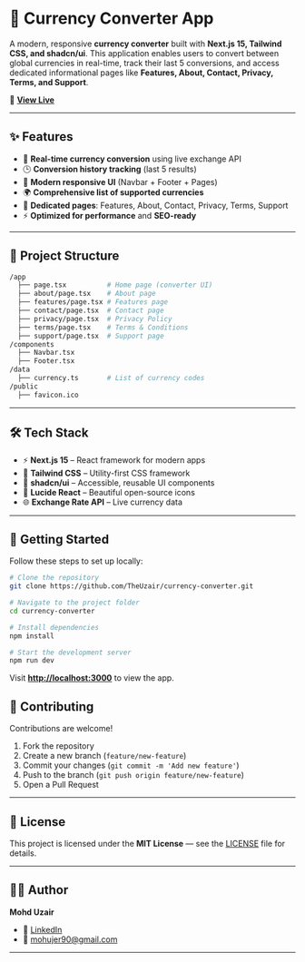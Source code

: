 # 💱 Currency Converter App

A modern, responsive **currency converter** built with **Next.js 15, Tailwind CSS, and shadcn/ui**.
This application enables users to convert between global currencies in real-time, track their last 5 conversions, and access dedicated informational pages like **Features, About, Contact, Privacy, Terms, and Support**.

🔗 **[View Live](https://currency-converter-blond-rho-23.vercel.app)**

---

## ✨ Features

- 🔄 **Real-time currency conversion** using live exchange API
- 🕒 **Conversion history tracking** (last 5 results)
- 📱 **Modern responsive UI** (Navbar + Footer + Pages)
- 🌍 **Comprehensive list of supported currencies**
- 📑 **Dedicated pages**: Features, About, Contact, Privacy, Terms, Support
- ⚡ **Optimized for performance** and **SEO-ready**

---

## 📂 Project Structure

```bash
/app
  ├── page.tsx          # Home page (converter UI)
  ├── about/page.tsx    # About page
  ├── features/page.tsx # Features page
  ├── contact/page.tsx  # Contact page
  ├── privacy/page.tsx  # Privacy Policy
  ├── terms/page.tsx    # Terms & Conditions
  ├── support/page.tsx  # Support page
/components
  ├── Navbar.tsx
  ├── Footer.tsx
/data
  ├── currency.ts       # List of currency codes
/public
  ├── favicon.ico
```

---

## 🛠️ Tech Stack

- ⚡ **Next.js 15** – React framework for modern apps
- 🎨 **Tailwind CSS** – Utility-first CSS framework
- 🧩 **shadcn/ui** – Accessible, reusable UI components
- 🔗 **Lucide React** – Beautiful open-source icons
- 🌐 **Exchange Rate API** – Live currency data

---

## 🚀 Getting Started

Follow these steps to set up locally:

```bash
# Clone the repository
git clone https://github.com/TheUzair/currency-converter.git

# Navigate to the project folder
cd currency-converter

# Install dependencies
npm install

# Start the development server
npm run dev
```

Visit **[http://localhost:3000](http://localhost:3000)** to view the app.

## 🤝 Contributing

Contributions are welcome!

1. Fork the repository
2. Create a new branch (`feature/new-feature`)
3. Commit your changes (`git commit -m 'Add new feature'`)
4. Push to the branch (`git push origin feature/new-feature`)
5. Open a Pull Request

---

## 📜 License

This project is licensed under the **MIT License** — see the [LICENSE](./LICENSE) file for details.

---

## 👨‍💻 Author

**Mohd Uzair**

- 🔗 [LinkedIn](https://linkedin.com/in/mohd-uzair-33b166204)
- 📧 [mohujer90@gmail.com](mailto:mohujer90@gmail.com)

---
